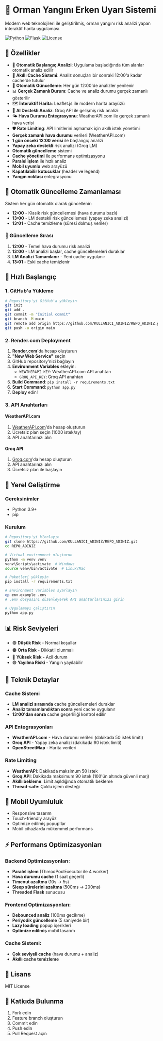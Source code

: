 # 🌲 Orman Yangını Erken Uyarı Sistemi

Modern web teknolojileri ile geliştirilmiş, orman yangını risk analizi yapan interaktif harita uygulaması.

[![Python](https://img.shields.io/badge/Python-3.11+-blue.svg)](https://python.org)
[![Flask](https://img.shields.io/badge/Flask-2.3.3-green.svg)](https://flask.palletsprojects.com)
[![License](https://img.shields.io/badge/License-MIT-yellow.svg)](LICENSE)

## 🚀 Özellikler

- 🚀 **Otomatik Başlangıç Analizi**: Uygulama başladığında tüm alanlar otomatik analiz edilir
- 💾 **Akıllı Cache Sistemi**: Analiz sonuçları bir sonraki 12:00'a kadar cache'de tutulur
- 🔄 **Otomatik Güncelleme**: Her gün 12:00'de analizler yenilenir
- 📊 **Gerçek Zamanlı Durum**: Cache ve analiz durumu gerçek zamanlı gösterilir
- 🗺️ **İnteraktif Harita**: Leaflet.js ile modern harita arayüzü
- 🤖 **AI Destekli Analiz**: Groq API ile gelişmiş risk analizi
- 🌤️ **Hava Durumu Entegrasyonu**: WeatherAPI.com ile gerçek zamanlı hava verisi
- 🛡️ **Rate Limiting**: API limitlerini aşmamak için akıllı istek yönetimi
- **Gerçek zamanlı hava durumu** verileri (WeatherAPI.com)
- **1 gün önceki 12:00 verisi** ile başlangıç analizi
- **Yapay zeka destekli** risk analizi (Groq LM)
- **Otomatik güncelleme** sistemi
- **Cache yönetimi** ile performans optimizasyonu
- **Paralel işlem** ile hızlı analiz
- **Mobil uyumlu** web arayüzü
- **Kapatılabilir kutucuklar** (header ve legend)
- **Yangın noktası** entegrasyonu

## 📅 Otomatik Güncelleme Zamanlaması

Sistem her gün otomatik olarak güncellenir:

- **12:00** - Klasik risk güncellemesi (hava durumu bazlı)
- **13:00** - LM destekli risk güncellemesi (yapay zeka analizi)
- **13:01** - Cache temizleme (süresi dolmuş veriler)

### 🔄 Güncelleme Sırası

1. **12:00** - Temel hava durumu risk analizi
2. **13:00** - LM analizi başlar, cache güncellemeleri duraklar
3. **LM Analizi Tamamlanır** - Yeni cache uygulanır
4. **13:01** - Eski cache temizlenir

## 🚀 Hızlı Başlangıç

### 1. GitHub'a Yükleme

```bash
# Repository'yi GitHub'a yükleyin
git init
git add .
git commit -m "Initial commit"
git branch -M main
git remote add origin https://github.com/KULLANICI_ADINIZ/REPO_ADINIZ.git
git push -u origin main
```

### 2. Render.com Deployment

1. **[Render.com](https://render.com)**'da hesap oluşturun
2. **"New Web Service"** seçin
3. GitHub repository'nizi bağlayın
4. **Environment Variables** ekleyin:
   - `WEATHERAPI_KEY`: WeatherAPI.com API anahtarı
   - `GROQ_API_KEY`: Groq API anahtarı
5. **Build Command**: `pip install -r requirements.txt`
6. **Start Command**: `python app.py`
7. **Deploy** edin!

### 3. API Anahtarları

#### WeatherAPI.com
1. [WeatherAPI.com](https://www.weatherapi.com/)'da hesap oluşturun
2. Ücretsiz plan seçin (1000 istek/ay)
3. API anahtarınızı alın

#### Groq API
1. [Groq.com](https://console.groq.com/)'da hesap oluşturun
2. API anahtarınızı alın
3. Ücretsiz plan ile başlayın

## 🔧 Yerel Geliştirme

### Gereksinimler
- Python 3.9+
- pip

### Kurulum
```bash
# Repository'yi klonlayın
git clone https://github.com/KULLANICI_ADINIZ/REPO_ADINIZ.git
cd REPO_ADINIZ

# Virtual environment oluşturun
python -m venv venv
venv\Scripts\activate  # Windows
source venv/bin/activate  # Linux/Mac

# Paketleri yükleyin
pip install -r requirements.txt

# Environment variables ayarlayın
cp env.example .env
# .env dosyasını düzenleyerek API anahtarlarınızı girin

# Uygulamayı çalıştırın
python app.py
```

## 📊 Risk Seviyeleri

- 🟢 **Düşük Risk** - Normal koşullar
- 🟠 **Orta Risk** - Dikkatli olunmalı
- 🔴 **Yüksek Risk** - Acil durum
- 🟣 **Yayılma Riski** - Yangın yayılabilir

## 🔧 Teknik Detaylar

### Cache Sistemi

- **LM analizi sırasında** cache güncellemeleri duraklar
- **Analiz tamamlandıktan sonra** yeni cache uygulanır
- **13:00'dan sonra** cache geçerliliği kontrol edilir

### API Entegrasyonları

- **WeatherAPI.com** - Hava durumu verileri (dakikada 50 istek limiti)
- **Groq API** - Yapay zeka analizi (dakikada 90 istek limiti)
- **OpenStreetMap** - Harita verileri

### Rate Limiting

- **WeatherAPI**: Dakikada maksimum 50 istek
- **Groq API**: Dakikada maksimum 90 istek (100'ün altında güvenli marj)
- **Akıllı bekleme**: Limit aşıldığında otomatik bekleme
- **Thread-safe**: Çoklu işlem desteği

## 📱 Mobil Uyumluluk

- Responsive tasarım
- Touch-friendly arayüz
- Optimize edilmiş popup'lar
- Mobil cihazlarda mükemmel performans

## ⚡ Performans Optimizasyonları

### **Backend Optimizasyonları:**
- **Paralel işlem** (ThreadPoolExecutor ile 4 worker)
- **Hava durumu cache** (1 saat geçerli)
- **Timeout azaltma** (10s → 5s)
- **Sleep sürelerini azaltma** (500ms → 200ms)
- **Threaded Flask** sunucusu

### **Frontend Optimizasyonları:**
- **Debounced analiz** (100ms gecikme)
- **Periyodik güncelleme** (5 saniyede bir)
- **Lazy loading** popup içerikleri
- **Optimize edilmiş** mobil tasarım

### **Cache Sistemi:**
- **Çok seviyeli cache** (hava durumu + analiz)
- **Akıllı cache temizleme**

## 📝 Lisans

MIT License

## 🤝 Katkıda Bulunma

1. Fork edin
2. Feature branch oluşturun
3. Commit edin
4. Push edin
5. Pull Request açın 